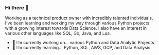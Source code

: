 ### Hi there 👋
Working as a technical product owner with incredibly talented individuals. I've been learning and working my way through various Python projects with a growing interest towards Data Science. I also have an interest in various other languages like SQL, Go, Java, and Lua. 

- 🔭 I’m currently working on... various Python and Data Analytic Projects
- 🌱 I’m currently learning... Python, SQL, AWS, GCP, and Data Analysis
